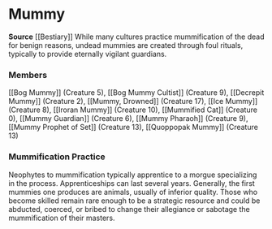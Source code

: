 ﻿---
creature_family: Mummy
id: '74'
name: Mummy
rarity: Common
source: '[[DATABASE/source/Bestiary|Bestiary]]'
trait: null
type: Creature Family

---
# Mummy

**Source** [[Bestiary]]
While many cultures practice mummification of the dead for benign reasons, undead mummies are created through foul rituals, typically to provide eternally vigilant guardians.

### Members

[[Bog Mummy]] (Creature 5), [[Bog Mummy Cultist]] (Creature 9), [[Decrepit Mummy]] (Creature 2), [[Mummy, Drowned]] (Creature 17), [[Ice Mummy]] (Creature 8), [[Iroran Mummy]] (Creature 10), [[Mummified Cat]] (Creature 0), [[Mummy Guardian]] (Creature 6), [[Mummy Pharaoh]] (Creature 9), [[Mummy Prophet of Set]] (Creature 13), [[Quoppopak Mummy]] (Creature 13)

###  Mummification Practice

Neophytes to mummification typically apprentice to a morgue specializing in the process. Apprenticeships can last several years. Generally, the first mummies one produces are animals, usually of inferior quality. Those who become skilled remain rare enough to be a strategic resource and could be abducted, coerced, or bribed to change their allegiance or sabotage the mummification of their masters.